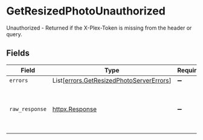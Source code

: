 # GetResizedPhotoUnauthorized

Unauthorized - Returned if the X-Plex-Token is missing from the header or query.


## Fields

| Field                                                                                          | Type                                                                                           | Required                                                                                       | Description                                                                                    |
| ---------------------------------------------------------------------------------------------- | ---------------------------------------------------------------------------------------------- | ---------------------------------------------------------------------------------------------- | ---------------------------------------------------------------------------------------------- |
| `errors`                                                                                       | List[[errors.GetResizedPhotoServerErrors](../../models/errors/getresizedphotoservererrors.md)] | :heavy_minus_sign:                                                                             | N/A                                                                                            |
| `raw_response`                                                                                 | [httpx.Response](https://www.python-httpx.org/api/#response)                                   | :heavy_minus_sign:                                                                             | Raw HTTP response; suitable for custom response parsing                                        |